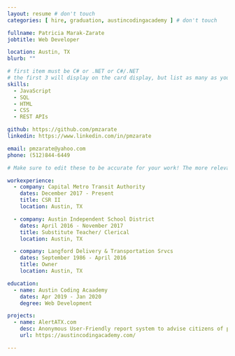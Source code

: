 ```yaml
---
layout: resume # don't touch
categories: [ hire, graduation, austincodingacademy ] # don't touch

fullname: Patricia Marak-Zarate
jobtitle: Web Developer

location: Austin, TX
blurb: ""

# first item must be C# or .NET or C#/.NET
# the first 3 will display on the card display, but list as many as you want, they will be visible on your hire page
skills:
  - JavaScript
  - SQL
  - HTML
  - CSS
  - REST APIs

github: https://github.com/pmzarate
linkedin: https://www.linkedin.com/in/pmzarate

email: pmzarate@yahoo.com
phone: (512)844-6449

# Make sure to edit these to be accurate for your work! The more relevant the better if the role was technical, don't feel like you need to put every job you've had.

workexperience:
  - company: Capital Metro Transit Authority
    dates: December 2017 - Present
    title: CSR II
    location: Austin, TX

  - company: Austin Independent School District
    dates: April 2016 - November 2017
    title: Substitute Teacher/ Clerical
    location: Austin, TX

  - company: Langford Delivery & Transportation Srvcs
    dates: September 1986 - April 2016
    title: Owner
    location: Austin, TX

education:
  - name: Austin Coding Acaademy
    dates: Apr 2019 - Jan 2020
    degree: Web Development

projects:
  - name: AlertATX.com
    desc: Anonymous User-Friendly report system to advise citizens of potentional Urban pitfalls
    url: https://austincodingacademy.com/

---
```

